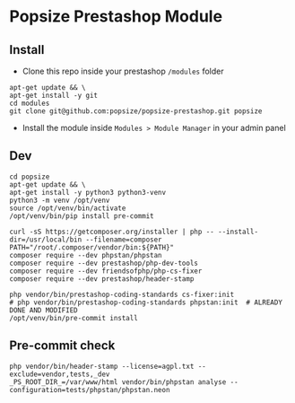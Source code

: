 # Popsize Prestashop Module

## Install
- Clone this repo inside your prestashop `/modules` folder
```
apt-get update && \
apt-get install -y git
cd modules
git clone git@github.com:popsize/popsize-prestashop.git popsize
```
- Install the module inside `Modules > Module Manager` in your admin panel

## Dev
```
cd popsize
apt-get update && \
apt-get install -y python3 python3-venv
python3 -m venv /opt/venv
source /opt/venv/bin/activate
/opt/venv/bin/pip install pre-commit

curl -sS https://getcomposer.org/installer | php -- --install-dir=/usr/local/bin --filename=composer
PATH="/root/.composer/vendor/bin:${PATH}"
composer require --dev phpstan/phpstan
composer require --dev prestashop/php-dev-tools
composer require --dev friendsofphp/php-cs-fixer
composer require --dev prestashop/header-stamp

php vendor/bin/prestashop-coding-standards cs-fixer:init
# php vendor/bin/prestashop-coding-standards phpstan:init  # ALREADY DONE AND MODIFIED
/opt/venv/bin/pre-commit install
```

## Pre-commit check
```
php vendor/bin/header-stamp --license=agpl.txt --exclude=vendor,tests,_dev
_PS_ROOT_DIR_=/var/www/html vendor/bin/phpstan analyse --configuration=tests/phpstan/phpstan.neon
```
